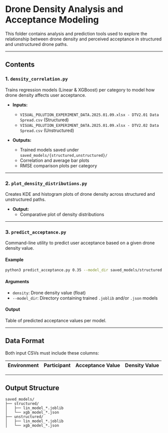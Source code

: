 # Drone Density Analysis and Acceptance Modeling

This folder contains analysis and prediction tools used to explore the relationship between drone density and perceived acceptance in structured and unstructured drone paths.

---

## Contents

### 1. `density_correlation.py`

Trains regression models (Linear & XGBoost) per category to model how drone density affects user acceptance.

- **Inputs:**
  - `VISUAL_POLUTION_EXPERIMENT_DATA.2025.01.09.xlsx - DTV2.01 Data Spread.csv` (Structured)
  - `VISUAL_POLUTION_EXPERIMENT_DATA.2025.01.09.xlsx - DTV2.02 Data Spread.csv` (Unstructured)

- **Outputs:**
  - Trained models saved under `saved_models/{structured,unstructured}/`
  - Correlation and average bar plots
  - RMSE comparison plots per category

---

### 2. `plot_density_distributions.py`

Creates KDE and histogram plots of drone density across structured and unstructured paths.

- **Output:**
  - Comparative plot of density distributions

---

### 3. `predict_acceptance.py`

Command-line utility to predict user acceptance based on a given drone density value.

#### Example

```bash
python3 predict_acceptance.py 0.35 --model_dir saved_models/structured
```

#### Arguments

- `density`: Drone density value (float)
- `--model_dir`: Directory containing trained `.joblib` and/or `.json` models

#### Output

Table of predicted acceptance values per model.

---

## Data Format

Both input CSVs must include these columns:

| Environment | Participant | Acceptance Value | Density Value |
|-------------|-------------|------------------|---------------|

---

## Output Structure

```
saved_models/
├── structured/
│   ├── lin_model_*.joblib
│   └── xgb_model_*.json
├── unstructured/
│   ├── lin_model_*.joblib
│   └── xgb_model_*.json
```